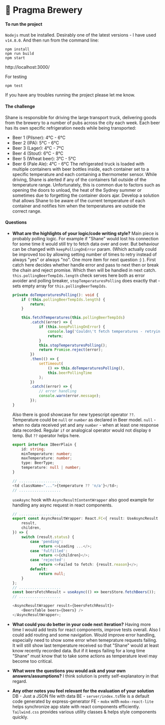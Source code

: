 # 🍻 Pragma Brewery

#### To run the project

`Nodejs` must be installed. Desirably one of the latest versions - I have used `v14.8.0`.
And then run from the command line:
```
npm install
npm run build
npm start
```
http://localhost:3000/

For testing
```
npm test
```

If you have any troubles running the project please let me know.

#### The challenge
Shane is responsible for driving the large transport
truck, delivering goods from the brewery to a number of pubs across the city each week.
Each beer has its own specific refrigeration needs while being transported:
- Beer 1 (Pilsner): 4°C - 6°C
- Beer 2 (IPA): 5°C - 6°C
- Beer 3 (Lager): 4°C - 7°C
- Beer 4 (Stout): 6°C - 8°C
- Beer 5 (Wheat beer): 3°C - 5°C
- Beer 6 (Pale Ale): 4°C - 6°C
The refrigerated truck is loaded with multiple containers with beer bottles inside, each
container set to a specific temperature and each containing a thermometer sensor.
While driving, Shane is alerted if any of the containers fall outside of the temperature range.
Unfortunately, this is common due to factors such as opening the doors to unload, the heat of
the Sydney summer or sometimes due to forgetting the container doors ajar.
Develop a solution that allows Shane to be aware of the current temperature of each container
and notifies him when the temperatures are outside the correct range.

#### Questions

-   **What are the highlights of your logic/code writing style?**
    Main piece is probably polling logic. For example if "Shane" would lost his connection for some time it would still try to fetch data over and over. But behaviour can be changed with `keepPollingOnError` param. (Which actually could be improved too by allowing setting number of times to retry instead of always "yes" or always "no". One more item for next question :) ).
    First catch here decides whether handle error and pass to next then or break the chain and reject promise. Which then will be handled in next catch.
    `this.pollingBeerTempIds.length` check serves here both as error avoider and polling breaker, `stopTemperaturesPolling` does exactly that - sets empty array for `this.pollingBeerTempIds`.

    ```typescript
    private doTemperaturesPolling(): void {
        if (!this.pollingBeerTempIds.length) {
            return;
        }

        this.fetchTemperatures(this.pollingBeerTempIds)
            .catch((error) => {
                if (this.keepPollingOnError) {
                    console.log('Couldn\'t fetch temperatures - retrying');
                    return;
                }
                this.stopTemperaturesPolling();
                return Promise.reject(error);
            })
            .then(() => {
                setTimeout(
                    () => this.doTemperaturesPolling(),
                    this.beerPollingTime
                );
            })
            .catch((error) => {
                // error handling
                console.warn(error.message);
            });
    }
    ```

    Also there is good showcase for new typescript operator `??`. Temperature could be `null` or `number` as declared in Beer model. `null` - when no data received yet and any `number` - when at least one response data recorded. Regular `if` or analogical operator would not display `0` temp. But `??` operator helps here.

    ```typescript
    export interface IBeerPlain {
        id: string;
        minTemperature: number;
        maxTemperature: number;
        type: BeerType;
        temperature: null | number;
    }

    // ...................
    <td className="...">{temperature ?? 'n/a'}</td>;
    // ...................
    ```

    `useAsync` hook with `AsyncResultContentWrapper` also good example for handling any async request in react components.

    ```typescript
    // ...................
    export const AsyncResultWrapper: React.FC<{ result: UseAsyncResult }> = ({
        result,
        children,
    }) => {
        switch (result.status) {
            case 'pending':
                return <>Loading ...</>;
            case 'fulfilled':
                return <>{children}</>;
            case 'rejected':
                return <>Failed to fetch: {result.reason}</>;
            default:
                return null;
        }
    };
    // ...................
    const beersFetchResult = useAsync(() => beersStore.fetchBeers());
    // ...................

    <AsyncResultWrapper result={beersFetchResult}>
        <BeersTable beers={beers} />
    </AsyncResultWrapper>;
    ```

-   **What could you do better in your code next iteration?**
    Having more time I would add tests for react components, improve tests overall. Also I could add routing and some navigation.
    Would improve error handling, especially need to show some error when temeprature requests failing. It will still show last temperature received so that "Shane" would at least know recently recorded data. But if it keeps failing for a long time "Shane" must know that to take some actions as temperature level may become too critical.
-   **What were the questions you would ask and your own answers/assumptions?**
    I think solution is pretty self-explanatory in that regard.
-   **Any other notes you feel relevant for the evaluation of your solution**
    DB - Just a JSON file with data
    BE - `server/index.ts`file is a default code generated by express-generator
    FE - `mobx` with `mobx-react-lite` helps synchronize app state with react components efficiently. `Tailwind.css` provides various utility classes & helps style components quickly.
